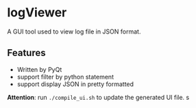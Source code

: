 # logViewer

A GUI tool used to view log file in JSON format.

## Features

* Written by PyQt
* support filter by python statement
* support display JSON in pretty formatted

**Attention**: run `./compile_ui.sh` to update the generated UI file.
s
